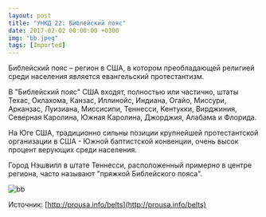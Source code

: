 ```yaml
---
layout: post
title: "УНКД 22: Библейский пояс"
date: 2017-02-02 00:00:00 +0300
img: "bb.jpeg"
tags: [Imported]
---
```


Библейский пояс – регион в США, в котором преобладающей религией среди населения является евангельский протестантизм.

В "Библейский пояс" США входят, полностью или частично, штаты Техас, Оклахома, Канзас, Иллинойс, Индиана, Огайо, Миссури, Арканзас, Луизиана, Миссисипи, Теннесси, Кентукки, Вирджиния, Северная Каролина, Южная Каролина, Джорджия, Алабама и Флорида.

На Юге США, традиционно сильны позиции крупнейшей протестантской организации в США - Южной баптистской конвенции, очень высок процент верующих среди населения.

Город Нэшвилл в штате Теннесси, расположенный примерно в центре региона, часто называют "пряжкой Библейского пояса".

![bb](/blog/assets/bb.jpeg)

Источник: [http://prousa.info/belts](http://prousa.info/belts)